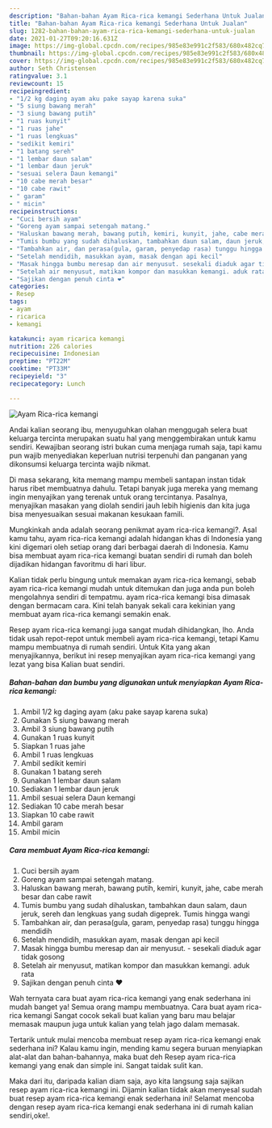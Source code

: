 ```yaml
---
description: "Bahan-bahan Ayam Rica-rica kemangi Sederhana Untuk Jualan"
title: "Bahan-bahan Ayam Rica-rica kemangi Sederhana Untuk Jualan"
slug: 1282-bahan-bahan-ayam-rica-rica-kemangi-sederhana-untuk-jualan
date: 2021-01-27T09:20:16.631Z
image: https://img-global.cpcdn.com/recipes/985e83e991c2f583/680x482cq70/ayam-rica-rica-kemangi-foto-resep-utama.jpg
thumbnail: https://img-global.cpcdn.com/recipes/985e83e991c2f583/680x482cq70/ayam-rica-rica-kemangi-foto-resep-utama.jpg
cover: https://img-global.cpcdn.com/recipes/985e83e991c2f583/680x482cq70/ayam-rica-rica-kemangi-foto-resep-utama.jpg
author: Seth Christensen
ratingvalue: 3.1
reviewcount: 15
recipeingredient:
- "1/2 kg daging ayam aku pake sayap karena suka"
- "5 siung bawang merah"
- "3 siung bawang putih"
- "1 ruas kunyit"
- "1 ruas jahe"
- "1 ruas lengkuas"
- "sedikit kemiri"
- "1 batang sereh"
- "1 lembar daun salam"
- "1 lembar daun jeruk"
- "sesuai selera Daun kemangi"
- "10 cabe merah besar"
- "10 cabe rawit"
- " garam"
- " micin"
recipeinstructions:
- "Cuci bersih ayam"
- "Goreng ayam sampai setengah matang."
- "Haluskan bawang merah, bawang putih, kemiri, kunyit, jahe, cabe merah besar dan cabe rawit"
- "Tumis bumbu yang sudah dihaluskan, tambahkan daun salam, daun jeruk, sereh dan lengkuas yang sudah digeprek. Tumis hingga wangi"
- "Tambahkan air, dan perasa(gula, garam, penyedap rasa) tunggu hingga mendidih"
- "Setelah mendidih, masukkan ayam, masak dengan api kecil"
- "Masak hingga bumbu meresap dan air menyusut. sesekali diaduk agar tidak gosong"
- "Setelah air menyusut, matikan kompor dan masukkan kemangi. aduk rata"
- "Sajikan dengan penuh cinta ❤️"
categories:
- Resep
tags:
- ayam
- ricarica
- kemangi

katakunci: ayam ricarica kemangi 
nutrition: 226 calories
recipecuisine: Indonesian
preptime: "PT22M"
cooktime: "PT33M"
recipeyield: "3"
recipecategory: Lunch

---
```



![Ayam Rica-rica kemangi](https://img-global.cpcdn.com/recipes/985e83e991c2f583/680x482cq70/ayam-rica-rica-kemangi-foto-resep-utama.jpg)

Andai kalian seorang ibu, menyuguhkan olahan menggugah selera buat keluarga tercinta merupakan suatu hal yang menggembirakan untuk kamu sendiri. Kewajiban seorang istri bukan cuma menjaga rumah saja, tapi kamu pun wajib menyediakan keperluan nutrisi terpenuhi dan panganan yang dikonsumsi keluarga tercinta wajib nikmat.

Di masa  sekarang, kita memang mampu membeli santapan instan tidak harus ribet membuatnya dahulu. Tetapi banyak juga mereka yang memang ingin menyajikan yang terenak untuk orang tercintanya. Pasalnya, menyajikan masakan yang diolah sendiri jauh lebih higienis dan kita juga bisa menyesuaikan sesuai makanan kesukaan famili. 



Mungkinkah anda adalah seorang penikmat ayam rica-rica kemangi?. Asal kamu tahu, ayam rica-rica kemangi adalah hidangan khas di Indonesia yang kini digemari oleh setiap orang dari berbagai daerah di Indonesia. Kamu bisa membuat ayam rica-rica kemangi buatan sendiri di rumah dan boleh dijadikan hidangan favoritmu di hari libur.

Kalian tidak perlu bingung untuk memakan ayam rica-rica kemangi, sebab ayam rica-rica kemangi mudah untuk ditemukan dan juga anda pun boleh mengolahnya sendiri di tempatmu. ayam rica-rica kemangi bisa dimasak dengan bermacam cara. Kini telah banyak sekali cara kekinian yang membuat ayam rica-rica kemangi semakin enak.

Resep ayam rica-rica kemangi juga sangat mudah dihidangkan, lho. Anda tidak usah repot-repot untuk membeli ayam rica-rica kemangi, tetapi Kamu mampu membuatnya di rumah sendiri. Untuk Kita yang akan menyajikannya, berikut ini resep menyajikan ayam rica-rica kemangi yang lezat yang bisa Kalian buat sendiri.

<!--inarticleads1-->

##### Bahan-bahan dan bumbu yang digunakan untuk menyiapkan Ayam Rica-rica kemangi:

1. Ambil 1/2 kg daging ayam (aku pake sayap karena suka)
1. Gunakan 5 siung bawang merah
1. Ambil 3 siung bawang putih
1. Gunakan 1 ruas kunyit
1. Siapkan 1 ruas jahe
1. Ambil 1 ruas lengkuas
1. Ambil sedikit kemiri
1. Gunakan 1 batang sereh
1. Gunakan 1 lembar daun salam
1. Sediakan 1 lembar daun jeruk
1. Ambil sesuai selera Daun kemangi
1. Sediakan 10 cabe merah besar
1. Siapkan 10 cabe rawit
1. Ambil  garam
1. Ambil  micin




<!--inarticleads2-->

##### Cara membuat Ayam Rica-rica kemangi:

1. Cuci bersih ayam
1. Goreng ayam sampai setengah matang.
1. Haluskan bawang merah, bawang putih, kemiri, kunyit, jahe, cabe merah besar dan cabe rawit
1. Tumis bumbu yang sudah dihaluskan, tambahkan daun salam, daun jeruk, sereh dan lengkuas yang sudah digeprek. Tumis hingga wangi
1. Tambahkan air, dan perasa(gula, garam, penyedap rasa) tunggu hingga mendidih
1. Setelah mendidih, masukkan ayam, masak dengan api kecil
1. Masak hingga bumbu meresap dan air menyusut. - sesekali diaduk agar tidak gosong
1. Setelah air menyusut, matikan kompor dan masukkan kemangi. aduk rata
1. Sajikan dengan penuh cinta ❤️




Wah ternyata cara buat ayam rica-rica kemangi yang enak sederhana ini mudah banget ya! Semua orang mampu membuatnya. Cara buat ayam rica-rica kemangi Sangat cocok sekali buat kalian yang baru mau belajar memasak maupun juga untuk kalian yang telah jago dalam memasak.

Tertarik untuk mulai mencoba membuat resep ayam rica-rica kemangi enak sederhana ini? Kalau kamu ingin, mending kamu segera buruan menyiapkan alat-alat dan bahan-bahannya, maka buat deh Resep ayam rica-rica kemangi yang enak dan simple ini. Sangat taidak sulit kan. 

Maka dari itu, daripada kalian diam saja, ayo kita langsung saja sajikan resep ayam rica-rica kemangi ini. Dijamin kalian tiidak akan menyesal sudah buat resep ayam rica-rica kemangi enak sederhana ini! Selamat mencoba dengan resep ayam rica-rica kemangi enak sederhana ini di rumah kalian sendiri,oke!.

